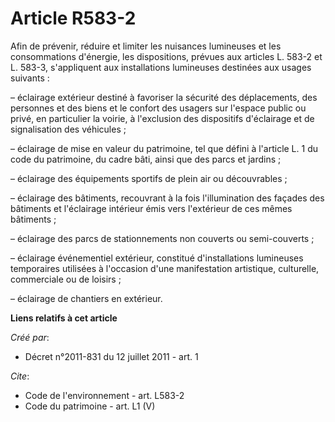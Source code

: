 # Article R583-2

Afin de prévenir, réduire et limiter les nuisances lumineuses et les consommations d'énergie, les dispositions, prévues aux
articles L. 583-2 et L. 583-3, s'appliquent aux installations lumineuses destinées aux usages suivants : 

– éclairage extérieur destiné à favoriser la sécurité des déplacements, des personnes et des biens et le confort des usagers
sur l'espace public ou privé, en particulier la voirie, à l'exclusion des dispositifs d'éclairage et de signalisation des
véhicules ; 

– éclairage de mise en valeur du patrimoine, tel que défini à l'article L. 1 du code du patrimoine, du cadre bâti, ainsi que
des parcs et jardins ; 

– éclairage des équipements sportifs de plein air ou découvrables ; 

– éclairage des bâtiments, recouvrant à la fois l'illumination des façades des bâtiments et l'éclairage intérieur émis vers
l'extérieur de ces mêmes bâtiments ; 

– éclairage des parcs de stationnements non couverts ou semi-couverts ; 

– éclairage événementiel extérieur, constitué d'installations lumineuses temporaires utilisées à l'occasion d'une
manifestation artistique, culturelle, commerciale ou de loisirs ; 

– éclairage de chantiers en extérieur.

**Liens relatifs à cet article**

_Créé par_:

  - Décret n°2011-831 du 12 juillet 2011 - art. 1

_Cite_:

  - Code de l'environnement - art. L583-2
  - Code du patrimoine - art. L1 (V)
